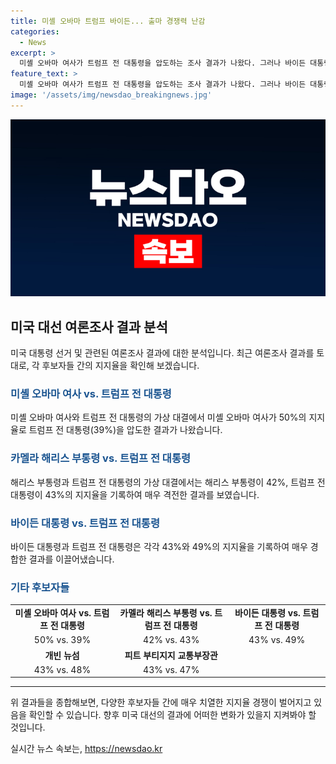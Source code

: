 ```yaml
---
title: 미셸 오바마 트럼프 바이든... 출마 경쟁력 난감
categories:
  - News
excerpt: >
  미셸 오바마 여사가 트럼프 전 대통령을 압도하는 조사 결과가 나왔다. 그러나 바이든 대통령과 트럼프 전 대통령은 동률로 나타났으며, 바이든 대통령의 대안 후보로 제기된 인물들 또한 흥미로운 결과를 보였다. CNN 방송이 여론조사기관에 의뢰한 조사 결과에 따르면 양자 대결시 각 후보들은 치열한 경쟁을 이뤄나갔다.
feature_text: >
  미셸 오바마 여사가 트럼프 전 대통령을 압도하는 조사 결과가 나왔다. 그러나 바이든 대통령과 트럼프 전 대통령은 동률로 나타났으며, 바이든 대통령의 대안 후보로 제기된 인물들 또한 흥미로운 결과를 보였다. CNN 방송이 여론조사기관에 의뢰한 조사 결과에 따르면 양자 대결시 각 후보들은 치열한 경쟁을 이뤄나갔다.
image: '/assets/img/newsdao_breakingnews.jpg'
---
```


<p><img src="/assets/img/newsdao_breakingnews.jpg" alt="bookingtag 속보" /></p>

<h2 data-ke-size="size26">미국 대선 여론조사 결과 분석</h2>

<p data-ke-size="size16">미국 대통령 선거 및 관련된 여론조사 결과에 대한 분석입니다. 최근 여론조사 결과를 토대로, 각 후보자들 간의 지지율을 확인해 보겠습니다.</p>

<h3><b><span style="color: #1a5490;">미셸 오바마 여사 vs. 트럼프 전 대통령</span></b></h3>

<p data-ke-size="size16">미셸 오바마 여사와 트럼프 전 대통령의 가상 대결에서 미셸 오바마 여사가 50%의 지지율로 트럼프 전 대통령(39%)을 압도한 결과가 나왔습니다.</p>

<h3><b><span style="color: #1a5490;">카멜라 해리스 부통령 vs. 트럼프 전 대통령</span></b></h3>

<p data-ke-size="size16">해리스 부통령과 트럼프 전 대통령의 가상 대결에서는 해리스 부통령이 42%, 트럼프 전 대통령이 43%의 지지율을 기록하여 매우 격전한 결과를 보였습니다.</p>

<h3><b><span style="color: #1a5490;">바이든 대통령 vs. 트럼프 전 대통령</span></b></h3>

<p data-ke-size="size16">바이든 대통령과 트럼프 전 대통령은 각각 43%와 49%의 지지율을 기록하여 매우 경합한 결과를 이끌어냈습니다.</p>

<h3><b><span style="color: #1a5490;">기타 후보자들</span></b></h3>

<table>
<tbody>
<tr>
<td style="text-align: center; height: 17px;"><b>미셸 오바마 여사 vs. 트럼프 전 대통령</b></td>
<td style="text-align: center; height: 17px;"><b>카멜라 해리스 부통령 vs. 트럼프 전 대통령</b></td>
<td style="text-align: center; height: 17px;"><b>바이든 대통령 vs. 트럼프 전 대통령</b></td>
</tr>
<tr>
<td style="text-align: center; height: 17px;">50% vs. 39%</td>
<td style="text-align: center; height: 17px;">42% vs. 43%</td>
<td style="text-align: center; height: 17px;">43% vs. 49%</td>
</tr>
<tr>
<td style="text-align: center; height: 17px;"><b>개빈 뉴섬</b></td>
<td style="text-align: center; height: 17px;"><b>피트 부티지지 교통부장관</b></td>
<td style="text-align: center; height: 17px;"></td>
</tr>
<tr>
<td style="text-align: center; height: 17px;">43% vs. 48%</td>
<td style="text-align: center; height: 17px;">43% vs. 47%</td>
<td style="text-align: center; height: 17px;"></td>
</tr>
</tbody>
</table>

<hr>

<p data-ke-size="size16">위 결과들을 종합해보면, 다양한 후보자들 간에 매우 치열한 지지율 경쟁이 벌어지고 있음을 확인할 수 있습니다. 향후 미국 대선의 결과에 어떠한 변화가 있을지 지켜봐야 할 것입니다.</p>
실시간 뉴스 속보는, <a href="https://newsdao.kr" rel="dofollow">https://newsdao.kr</a>


